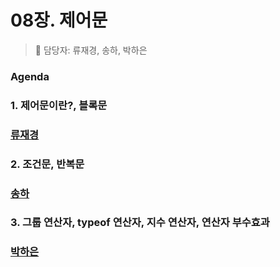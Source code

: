 # 08장. 제어문
> 👩‍ 담당자: 류재경, 송하, 박하은<br/>

### Agenda

### 1. 제어문이란?, 블록문
### [류재경](류재경.md)<br/>

### 2. 조건문, 반복문
### [송하](송하.md)<br/>

### 3. 그룹 연산자, typeof 연산자, 지수 연산자, 연산자 부수효과
### [박하은](박하은.md)
